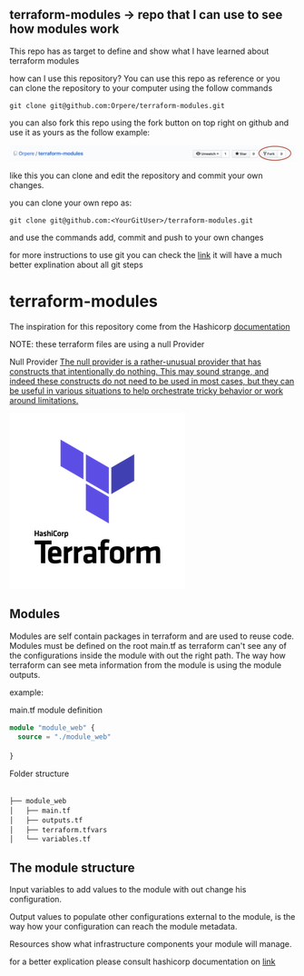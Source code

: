 
## terraform-modules -> repo that I can use to see how modules work

This repo has as target to define and show what I have learned about terraform modules

how can I use this repository?
You can use this repo as reference or you can clone the repository to your computer using the follow commands 

```git
git clone git@github.com:Orpere/terraform-modules.git
```

you can also fork this repo using the fork button on top right on github and use it as yours as the follow example:

![fork](fork.png)

like this you can clone and edit the repository and commit your own changes.

you can clone your own repo as:

```git
git clone git@github.com:<YourGitUser>/terraform-modules.git
```

and use the commands add, commit and push to your own changes

for more instructions to use git you can check the [link](https://rogerdudler.github.io/git-guide/) it will have a much better explination about all git steps

# terraform-modules

The inspiration for this repository come from the Hashicorp [documentation](https://www.terraform.io/docs/modules/index.html)

NOTE: these terraform files are using a null Provider

Null Provider
[The null provider is a rather-unusual provider that has constructs that intentionally do nothing. This may sound strange, and indeed these constructs do not need to be used in most cases, but they can be useful in various situations to help orchestrate tricky behavior or work around limitations.](https://www.terraform.io/docs/providers/null/index.html)

![terraform](terraform.png)

## Modules

Modules are self contain packages in terraform and are used to reuse code.
Modules must be defined on the root main.tf as terraform can't see any of the configurations inside the module with out the right path.
The way how terraform can see meta information from the module is using the module outputs.

example:

main.tf module definition

```terraform
module "module_web" {
  source = "./module_web"
  
}
```

Folder structure

```bash

├── module_web
│   ├── main.tf
│   ├── outputs.tf
│   ├── terraform.tfvars
│   └── variables.tf

```

## The module structure 

Input variables to add values to the module with out change his configuration.

Output values to populate other configurations external to the module, is the way how your configuration can reach the module metadata.

Resources show what infrastructure components your module will manage.

for a better explication please consult hashicorp documentation on [link](https://www.terraform.io/docs/modules/index.html)
